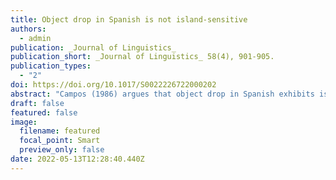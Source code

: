 ```yaml
---
title: Object drop in Spanish is not island-sensitive
authors:
  - admin
publication: _Journal of Linguistics_
publication_short: _Journal of Linguistics_ 58(4), 901-905.
publication_types:
  - "2"
doi: https://doi.org/10.1017/S0022226722000202
abstract: "Campos (1986) argues that object drop in Spanish exhibits island effects. This claim has remained unchallenged up to today and is largely assumed in the literature. In this paper, I show that this characterization is not empirically correct: given a proper discourse context, null objects can easily appear within a syntactic island in Spanish. This observation constitutes a non-trivial problem for object drop analyses based on movement."
draft: false
featured: false
image:
  filename: featured
  focal_point: Smart
  preview_only: false
date: 2022-05-13T12:28:40.440Z
---
```


